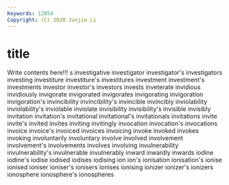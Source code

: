 ```yaml
---
Keywords: 12854
Copyright: (C) 2020 Junjie Li
---
```


# title

Write contents here!!!
s 
investigative 
investigator 
investigator's 
investigators 
investing 
investiture 
investiture's
investitures 
investment 
investment's 
investments 
investor 
investor's 
investors 
invests 
inveterate 
invidious
invidiously 
invigorate 
invigorated 
invigorates 
invigorating 
invigoration 
invigoration's 
invincibility 
invincibility's 
invincible
invincibly 
inviolability 
inviolability's 
inviolable 
inviolate 
invisibility 
invisibility's 
invisible 
invisibly 
invitation
invitation's 
invitational 
invitational's 
invitationals 
invitations 
invite 
invite's 
invited 
invites 
inviting
invitingly 
invocation 
invocation's 
invocations 
invoice 
invoice's 
invoiced 
invoices 
invoicing 
invoke
invoked 
invokes 
invoking 
involuntarily 
involuntary 
involve 
involved 
involvement 
involvement's 
involvements
involves 
involving 
invulnerability 
invulnerability's 
invulnerable 
invulnerably 
inward 
inwardly 
inwards 
iodine
iodine's 
iodise 
iodised 
iodises 
iodising 
ion 
ion's 
ionisation 
ionisation's 
ionise
ionised 
ioniser 
ioniser's 
ionisers 
ionises 
ionising 
ionizer 
ionizer's 
ionizers 
ionosphere
ionosphere's 
ionospheres 
